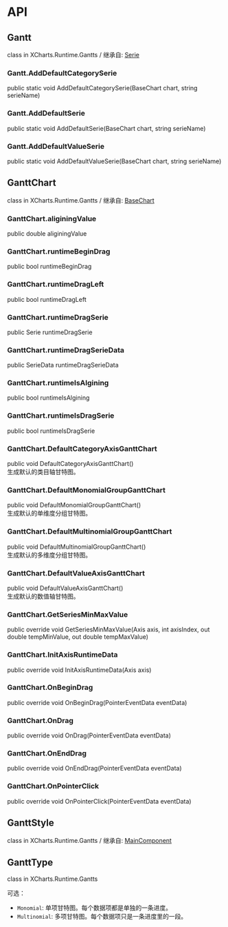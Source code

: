 # API

## Gantt

class in XCharts.Runtime.Gantts / 继承自: [Serie](https://xcharts-team.github.io/docs/api#serie)

### Gantt.AddDefaultCategorySerie

public static void AddDefaultCategorySerie(BaseChart chart, string serieName)  

### Gantt.AddDefaultSerie

public static void AddDefaultSerie(BaseChart chart, string serieName)  

### Gantt.AddDefaultValueSerie

public static void AddDefaultValueSerie(BaseChart chart, string serieName)  

## GanttChart

class in XCharts.Runtime.Gantts / 继承自: [BaseChart](https://xcharts-team.github.io/docs/api#basechart)

### GanttChart.aliginingValue

public double aliginingValue  

### GanttChart.runtimeBeginDrag

public bool runtimeBeginDrag  

### GanttChart.runtimeDragLeft

public bool runtimeDragLeft  

### GanttChart.runtimeDragSerie

public Serie runtimeDragSerie  

### GanttChart.runtimeDragSerieData

public SerieData runtimeDragSerieData  

### GanttChart.runtimeIsAlgining

public bool runtimeIsAlgining  

### GanttChart.runtimeIsDragSerie

public bool runtimeIsDragSerie  

### GanttChart.DefaultCategoryAxisGanttChart

public void DefaultCategoryAxisGanttChart()  
生成默认的类目轴甘特图。

### GanttChart.DefaultMonomialGroupGanttChart

public void DefaultMonomialGroupGanttChart()  
生成默认的单维度分组甘特图。

### GanttChart.DefaultMultinomialGroupGanttChart

public void DefaultMultinomialGroupGanttChart()  
生成默认的多维度分组甘特图。

### GanttChart.DefaultValueAxisGanttChart

public void DefaultValueAxisGanttChart()  
生成默认的数值轴甘特图。

### GanttChart.GetSeriesMinMaxValue

public override void GetSeriesMinMaxValue(Axis axis, int axisIndex, out double tempMinValue, out double tempMaxValue)  

### GanttChart.InitAxisRuntimeData

public override void InitAxisRuntimeData(Axis axis)  

### GanttChart.OnBeginDrag

public override void OnBeginDrag(PointerEventData eventData)  

### GanttChart.OnDrag

public override void OnDrag(PointerEventData eventData)  

### GanttChart.OnEndDrag

public override void OnEndDrag(PointerEventData eventData)  

### GanttChart.OnPointerClick

public override void OnPointerClick(PointerEventData eventData)  

## GanttStyle

class in XCharts.Runtime.Gantts / 继承自: [MainComponent](https://xcharts-team.github.io/docs/api#maincomponent)

## GanttType

class in XCharts.Runtime.Gantts

可选：

- `Monomial`: 单项甘特图。每个数据项都是单独的一条进度。
- `Multinomial`: 多项甘特图。每个数据项只是一条进度里的一段。

